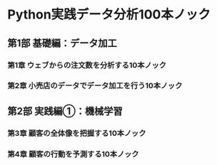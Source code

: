 # Python実践データ分析100本ノック
## 第1部 基礎編：データ加工
### 第1章 ウェブからの注文数を分析する10本ノック
### 第2章 小売店のデータでデータ加工を行う10本ノック
## 第2部 実践編①：機械学習
### 第3章 顧客の全体像を把握する10本ノック
### 第4章 顧客の行動を予測する10本ノック